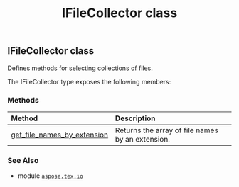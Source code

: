 ﻿---
title: IFileCollector class
second_title: Aspose.TeX for Python via .NET API References
description: 
type: docs
weight: 10
url: /python-net/aspose.tex.io/ifilecollector/
is_root: false
---

## IFileCollector class

Defines methods for selecting collections of files.



The IFileCollector type exposes the following members:

### Methods
| Method | Description |
| :- | :- |
| [get_file_names_by_extension](/tex/python-net/aspose.tex.io/ifilecollector/get_file_names_by_extension/#str-str) | Returns the array of file names by an extension. |



### See Also
* module [`aspose.tex.io`](..)
